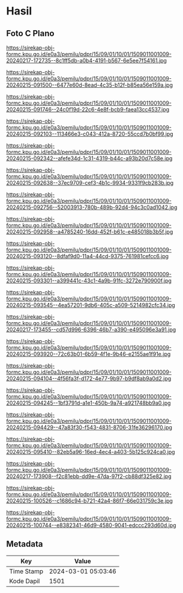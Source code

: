 # Hasil

## Foto C Plano

https://sirekap-obj-formc.kpu.go.id/e0a3/pemilu/pdpr/15/09/01/10/01/1509011001009-20240217-172735--8c1ff5db-a0b4-4191-b567-6e5ee7f54161.jpg

https://sirekap-obj-formc.kpu.go.id/e0a3/pemilu/pdpr/15/09/01/10/01/1509011001009-20240215-091500--6477e60d-8ead-4c35-b12f-b85ea56e159a.jpg

https://sirekap-obj-formc.kpu.go.id/e0a3/pemilu/pdpr/15/09/01/10/01/1509011001009-20240215-091746--24c0f19d-22c6-4e8f-bcb9-faea13cc4537.jpg

https://sirekap-obj-formc.kpu.go.id/e0a3/pemilu/pdpr/15/09/01/10/01/1509011001009-20240215-092103--113466e3-c043-412a-8720-55ccd7b0bf99.jpg

https://sirekap-obj-formc.kpu.go.id/e0a3/pemilu/pdpr/15/09/01/10/01/1509011001009-20240215-092342--afefe34d-1c31-4319-b44c-a93b20d7c58e.jpg

https://sirekap-obj-formc.kpu.go.id/e0a3/pemilu/pdpr/15/09/01/10/01/1509011001009-20240215-092638--37ec9709-cef3-4b1c-9934-9331f9cb283b.jpg

https://sirekap-obj-formc.kpu.go.id/e0a3/pemilu/pdpr/15/09/01/10/01/1509011001009-20240215-092756--52003913-780b-489b-92d4-94c3c0ad1042.jpg

https://sirekap-obj-formc.kpu.go.id/e0a3/pemilu/pdpr/15/09/01/10/01/1509011001009-20240215-092958--a4785240-16dd-452f-b61c-e485018b3b5f.jpg

https://sirekap-obj-formc.kpu.go.id/e0a3/pemilu/pdpr/15/09/01/10/01/1509011001009-20240215-093120--8dfaf9d0-11a4-44cd-9375-761981cefcc6.jpg

https://sirekap-obj-formc.kpu.go.id/e0a3/pemilu/pdpr/15/09/01/10/01/1509011001009-20240215-093301--a399441c-43c1-4a9b-91fc-3272e790900f.jpg

https://sirekap-obj-formc.kpu.go.id/e0a3/pemilu/pdpr/15/09/01/10/01/1509011001009-20240215-093545--4ea57201-9db6-405c-a509-5214982cfc34.jpg

https://sirekap-obj-formc.kpu.go.id/e0a3/pemilu/pdpr/15/09/01/10/01/1509011001009-20240217-173455--cd57d996-6396-46b7-a390-e495096e3a91.jpg

https://sirekap-obj-formc.kpu.go.id/e0a3/pemilu/pdpr/15/09/01/10/01/1509011001009-20240215-093920--72c63b01-6b59-4f1e-9b46-e2155ae1f91e.jpg

https://sirekap-obj-formc.kpu.go.id/e0a3/pemilu/pdpr/15/09/01/10/01/1509011001009-20240215-094104--4f56fa3f-d172-4e77-9b97-b9df8ab9a0d2.jpg

https://sirekap-obj-formc.kpu.go.id/e0a3/pemilu/pdpr/15/09/01/10/01/1509011001009-20240215-094245--1bf3791d-a1e1-450b-9a74-a921748bb9a0.jpg

https://sirekap-obj-formc.kpu.go.id/e0a3/pemilu/pdpr/15/09/01/10/01/1509011001009-20240215-094429--47a83f30-f543-4831-8706-31fe36296170.jpg

https://sirekap-obj-formc.kpu.go.id/e0a3/pemilu/pdpr/15/09/01/10/01/1509011001009-20240215-095410--82eb5a96-16ed-4ec4-a403-5b125c924ca0.jpg

https://sirekap-obj-formc.kpu.go.id/e0a3/pemilu/pdpr/15/09/01/10/01/1509011001009-20240217-173908--f2c81ebb-dd9e-47da-97f2-cb88df325e82.jpg

https://sirekap-obj-formc.kpu.go.id/e0a3/pemilu/pdpr/15/09/01/10/01/1509011001009-20240215-100526--c1686c94-b721-42a4-86f7-66e031759c3e.jpg

https://sirekap-obj-formc.kpu.go.id/e0a3/pemilu/pdpr/15/09/01/10/01/1509011001009-20240215-100744--e8382341-46d9-4580-9041-edccc293d60d.jpg


## Metadata

| Key        | Value               |
| ---------- | ------------------- |
| Time Stamp | 2024-03-01 05:03:46 |
| Kode Dapil | 1501                |



